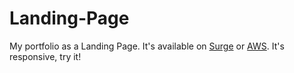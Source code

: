 # Landing-Page
My portfolio as a Landing Page.
It's available on [Surge](https://cv-christian-penna-botto.surge.sh/) or [AWS](https://test.d5ikrfnpidl9o.amplifyapp.com/).
It's responsive, try it!

